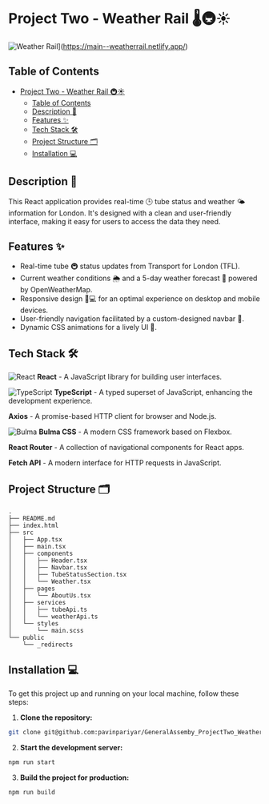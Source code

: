 # Project Two - Weather Rail 🌡️🚇☀️

![Weather Rail](https://api.netlify.com/api/v1/badges/08792cf9-5ea9-44be-a722-82260accddd3/deploy-status)](https://main--weatherrail.netlify.app/)

## Table of Contents

- [Project Two - Weather Rail 🚇☀️](#project-Two---weather-rail-️)
  - [Table of Contents](#table-of-contents)
  - [Description 📝](#description-)
  - [Features ✨](#features-)
  - [Tech Stack 🛠️](#tech-stack-️)
  - [Project Structure 🗂️](#project-structure-️)
  - [Installation 💻](#installation-)

## Description 📝

This React application provides real-time 🕒 tube status and weather 🌤 information for London. It's designed with a clean and user-friendly interface, making it easy for users to access the data they need.

## Features ✨

- Real-time tube 🚇 status updates from Transport for London (TFL).
- Current weather conditions 🌦 and a 5-day weather forecast 📅 powered by OpenWeatherMap.
- Responsive design 📱💻 for an optimal experience on desktop and mobile devices.
- User-friendly navigation facilitated by a custom-designed navbar 🧭.
- Dynamic CSS animations for a lively UI 💫.

## Tech Stack 🛠️

![React](https://reactjs.org/logo-og.png) **React** - A JavaScript library for building user interfaces.

![TypeScript](https://www.typescriptlang.org/icons/icon-48x48.png) 
**TypeScript** - A typed superset of JavaScript, enhancing the development experience.

**Axios** - A promise-based HTTP client for browser and Node.js.

![Bulma](https://bulma.io/images/bulma-logo.png) **Bulma CSS** - A modern CSS framework based on Flexbox.

 **React Router** - A collection of navigational components for React apps.

**Fetch API** - A modern interface for HTTP requests in JavaScript.



## Project Structure 🗂️

```plaintext
.
├── README.md
├── index.html
├── src
│   ├── App.tsx
│   ├── main.tsx
│   ├── components
│   │   ├── Header.tsx
│   │   ├── Navbar.tsx
│   │   ├── TubeStatusSection.tsx
│   │   └── Weather.tsx
│   ├── pages
│   │   └── AboutUs.tsx
│   ├── services
│   │   ├── tubeApi.ts
│   │   └── weatherApi.ts
│   └── styles
│       └── main.scss
└── public
    └── _redirects

```

## Installation 💻

To get this project up and running on your local machine, follow these steps:

1. **Clone the repository:**

```bash
git clone git@github.com:pavinpariyar/GeneralAssemby_ProjectTwo_WeatherRail.git
```

2. **Start the development server:**

```bash
npm run start
```

3. **Build the project for production:**

```bash
npm run build
```
